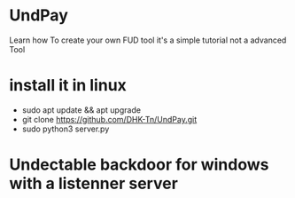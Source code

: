 # UndPay
Learn how To create your own FUD tool it's a simple tutorial not a advanced Tool  
 # install it in linux 
 * sudo apt update && apt upgrade
 * git clone https://github.com/DHK-Tn/UndPay.git 
 * sudo python3 server.py
# Undectable backdoor for windows with a listenner server
